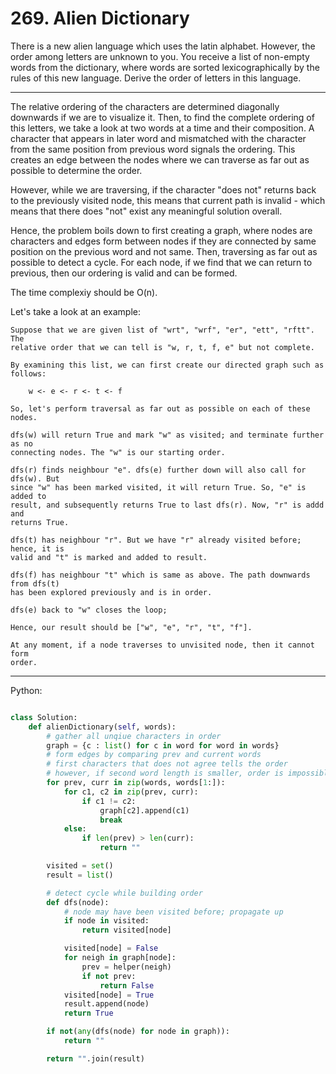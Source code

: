 # 269. Alien Dictionary

There is a new alien language which uses the latin alphabet. However, the order
among letters are unknown to you. You receive a list of non-empty words from
the dictionary, where words are sorted lexicographically by the rules of this
new language. Derive the order of letters in this language.

---

The relative ordering of the characters are determined diagonally downwards if
we are to visualize it. Then, to find the complete ordering of this letters, we
take a look at two words at a time and their composition. A character that
appears in later word and mismatched with the character from the same position
from previous word signals the ordering. This creates an edge between the nodes
where we can traverse as far out as possible to determine the order.

However, while we are traversing, if the character "does not" returns back to
the previously visited node, this means that current path is invalid - which
means that there does "not" exist any meaningful solution overall.

Hence, the problem boils down to first creating a graph, where nodes are
characters and edges form between nodes if they are connected by same position
on the previous word and not same. Then, traversing as far out as possible to
detect a cycle. For each node, if we find that we can return to previous, then
our ordering is valid and can be formed.

The time complexiy should be O(n).

Let's take a look at an example:

```
Suppose that we are given list of "wrt", "wrf", "er", "ett", "rftt". The
relative order that we can tell is "w, r, t, f, e" but not complete.

By examining this list, we can first create our directed graph such as follows:

    w <- e <- r <- t <- f

So, let's perform traversal as far out as possible on each of these nodes.

dfs(w) will return True and mark "w" as visited; and terminate further as no
connecting nodes. The "w" is our starting order.

dfs(r) finds neighbour "e". dfs(e) further down will also call for dfs(w). But
since "w" has been marked visited, it will return True. So, "e" is added to
result, and subsequently returns True to last dfs(r). Now, "r" is addd and
returns True.

dfs(t) has neighbour "r". But we have "r" already visited before; hence, it is
valid and "t" is marked and added to result.

dfs(f) has neighbour "t" which is same as above. The path downwards from dfs(t)
has been explored previously and is in order.

dfs(e) back to "w" closes the loop;

Hence, our result should be ["w", "e", "r", "t", "f"].

At any moment, if a node traverses to unvisited node, then it cannot form
order.
```

---

Python:

```python

class Solution:
    def alienDictionary(self, words):
        # gather all unqiue characters in order
        graph = {c : list() for c in word for word in words}
        # form edges by comparing prev and current words
        # first characters that does not agree tells the order
        # however, if second word length is smaller, order is impossible
        for prev, curr in zip(words, words[1:]):
            for c1, c2 in zip(prev, curr):
                if c1 != c2:
                    graph[c2].append(c1)
                    break
            else:
                if len(prev) > len(curr):
                    return ""

        visited = set()
        result = list()

        # detect cycle while building order
        def dfs(node):
            # node may have been visited before; propagate up
            if node in visited:
                return visited[node]

            visited[node] = False
            for neigh in graph[node]:
                prev = helper(neigh)
                if not prev:
                    return False
            visited[node] = True
            result.append(node)
            return True

        if not(any(dfs(node) for node in graph)):
            return ""

        return "".join(result)
```


